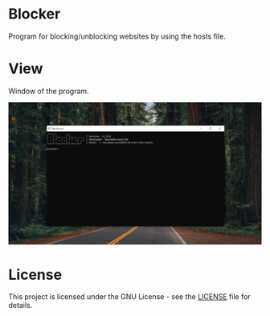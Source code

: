 # Blocker
Program for blocking/unblocking websites by using the hosts file.

# View
Window of the program.

![alt text](https://raw.githubusercontent.com/DeniedAccessLife/Blocker/master/viev.png)

# License
This project is licensed under the GNU License - see the [LICENSE](LICENSE) file for details.
